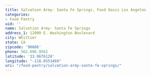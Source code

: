 ```yaml
---
title: Salvation Army- Santa Fe Springs, Food Oasis Los Angeles
categories:
- Food Pantry
uid: ''
name: Salvation Army- Santa Fe Springs
address_1: 12000 E. Washington Boulevard
city: Whittier
state: CA
zipcode: '90606'
phone: 562.696.9562
latitude: '33.9676128'
longitude: "-118.0553469"
uri: "/food-pantry/salvation-army-santa-fe-springs/"
---
```


